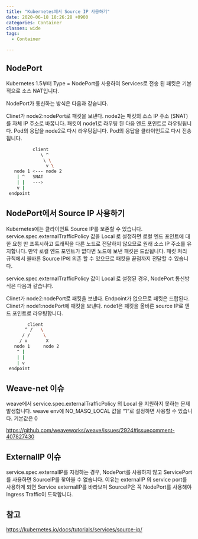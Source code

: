 ```yaml
---
title: "Kubernetes에서 Source IP 사용하기"
date: 2020-06-18 18:26:28 +0900
categories: Container
classes: wide
tags:
  - Container

---
```

## NodePort
Kubernetes 1.5부터 Type = NodePort를 사용하여 Services로 전송 된 패킷은 기본적으로 소스 NAT입니다.

NodePort가 통신하는 방식은 다음과 같습니다.

Clinet가 node2:nodePort로 패킷을 보낸다.
node2는 패킷의 소스 IP 주소 (SNAT)를 자체 IP 주소로 바꿉니다.
패킷이 node1로 라우팅 된 다음 엔드 포인트로 라우팅됩니다.
Pod의 응답을 node2로 다시 라우팅됩니다.
Pod의 응답을 클라이언트로 다시 전송됩니다.

```bash
          client
             \ ^
              \ \
               v \
   node 1 <--- node 2
    | ^   SNAT
    | |   --->
    v |
 endpoint
```

## NodePort에서 Source IP 사용하기
Kubernetes에는 클라이언트 Source IP를 보존할 수 있습니다. service.spec.externalTrafficPolicy 값을 Local 로 설정하면 로컬 엔드 포인트에 대한 요청 만 프록시하고 트래픽을 다른 노드로 전달하지 않으므로 원래 소스 IP 주소를 유지합니다. 만약 로컬 엔드 포인트가 없다면 노드에 보낸 패킷은 드랍됩니다. 패킷 처리 규칙에서 올바른 Source IP에 의존 할 수 있으므로 패킷을 끝점까지 전달할 수 있습니다.

service.spec.externalTrafficPolicy 값이 Local 로 설정된 경우, NodePort 통신방식은 다음과 같습니다.

Clinet가 node2:nodePort로 패킷을 보낸다.
Endpoint가 없으므로 패킷은 드랍된다.
Clinet가 node1:nodePort에 패킷을 보낸다.
node1은 패킷을 올바른 source IP로 엔드 포인트로 라우팅합니다.

```bash
        client
       ^ /   \
      / /     \
     / v       X
   node 1     node 2
    ^ |
    | |
    | v
 endpoint
``` 

## Weave-net 이슈
weave에서 service.spec.externalTrafficPolicy 의 Local 을 지원하지 못하는 문제 발생합니다. weave env에 NO_MASQ_LOCAL  값을 “1”로 설정하면 사용할 수 있습니다. 기본값은 0

https://github.com/weaveworks/weave/issues/2924#issuecomment-407827430

## ExternalIP 이슈
service.spec.externalIP를 지정하는 경우, NodePort를 사용하지 않고 ServicePort를 사용하면 SourceIP를 찾아올 수 없습니다. 이유는 externalIP 의 service port를 사용하게 되면 Service externalIP를 바라보며 SourceIP은 꼭 NodePort를 사용해야 Ingress Traffic이 도착합니다.

## 참고

https://kubernetes.io/docs/tutorials/services/source-ip/
